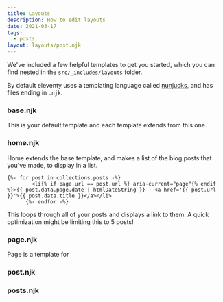 ```yaml
---
title: Layouts
description: How to edit layouts
date: 2021-03-17
tags:
  - posts
layout: layouts/post.njk
---
```


We've included a few helpful templates to get you started, which you can find nested in the `src/_includes/layouts` folder. 

By default eleventy uses a templating language called [nunjucks](https://mozilla.github.io/nunjucks/), and has files ending in `.njk`.

### base.njk

This is your default template and each template extends from this one.

### home.njk

Home extends the base template, and makes a list of the blog posts that you've made, to display in a list.

```
{%- for post in collections.posts -%}
        <li{% if page.url == post.url %} aria-current="page"{% endif %}>{{ post.data.page.date | htmlDateString }} — <a href='{{ post.url }}'>{{ post.data.title }}</a></li>
      {%- endfor -%}
```

This loops through all of your posts and displays a link to them. A quick optimization might be limiting this to 5 posts!

### page.njk

Page is a template for 

### post.njk

### posts.njk